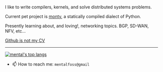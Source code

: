 I like to write compilers, kernels, and solve distributed systems problems.

Current pet project is [monty](https://github.com/mental32/monty), a statically compiled dialect of Python.

Presently learning about, and loving!, networking topics. BGP, SD-WAN, NFV, etc...  

[Github is not my CV](https://blog.jcoglan.com/2013/11/15/why-github-is-not-your-cv/)

<!-- [![mental's github stats](https://github-readme-stats.vercel.app/api?username=mental32&theme=dark&hide_title=true&show_icons=true&count_private=true&hide_rank=false&include_all_commits=true)](https://github.com/anuraghazra/github-readme-stats)
 -->

<hr>

[![mental's top langs](https://github-readme-stats.vercel.app/api/top-langs/?username=mental32&layout=compact&hide=javascript&theme=dark)](https://github.com/anuraghazra/github-readme-stats)

  * 📫 How to reach me: `mentalfoss@gmail`
